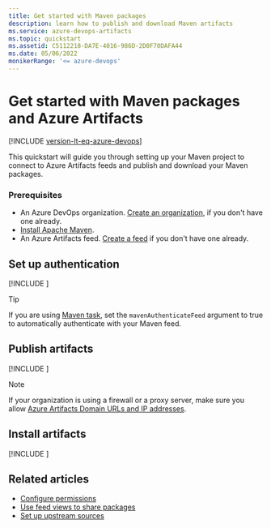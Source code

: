```yaml
---
title: Get started with Maven packages
description: learn how to publish and download Maven artifacts
ms.service: azure-devops-artifacts
ms.topic: quickstart
ms.assetid: C5112218-DA7E-4016-986D-2D0F70DAFA44
ms.date: 05/06/2022
monikerRange: '<= azure-devops'
---
```


# Get started with Maven packages and Azure Artifacts

[!INCLUDE [version-lt-eq-azure-devops](../includes/version-lt-eq-azure-devops.md)]

This quickstart will guide you through setting up your Maven project to connect to Azure Artifacts feeds and publish and download your Maven packages.

### Prerequisites

- An Azure DevOps organization. [Create an organization](../organizations/accounts/create-organization.md), if you don't have one already.
- [Install Apache Maven](https://maven.apache.org/download.cgi).
- An Azure Artifacts feed. [Create a feed](./concepts/feeds.md#create-public-feeds) if you don't have one already.

## Set up authentication

[!INCLUDE [](includes/maven/pom-and-settings.md)]

> [!TIP]
> If you are using [Maven task](/azure/devops/pipelines/tasks/reference/maven-v3), set the `mavenAuthenticateFeed` argument to true to automatically authenticate with your Maven feed.

## Publish artifacts

[!INCLUDE [](includes/maven/publish.md)]

> [!NOTE]
> If your organization is using a firewall or a proxy server, make sure you allow [Azure Artifacts Domain URLs and IP addresses](../organizations/security/allow-list-ip-url.md#azure-artifacts). 

## Install artifacts

[!INCLUDE [](includes/maven/install.md)]

## Related articles

- [Configure permissions](./feeds/feed-permissions.md)
- [Use feed views to share packages](./feeds/views.md)
- [Set up upstream sources](./how-to/set-up-upstream-sources.md)
